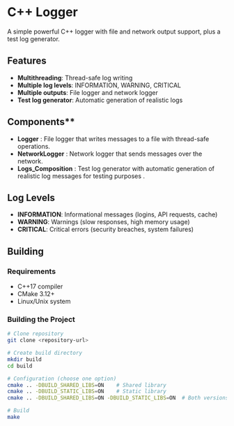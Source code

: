 # C++ Logger

A simple powerful C++ logger with file and network output support, plus a test log generator.

## Features

- **Multithreading**: Thread-safe log writing
- **Multiple log levels**: INFORMATION, WARNING, CRITICAL
- **Multiple outputs**: File logger and network logger
- **Test log generator**: Automatic generation of realistic logs


## Components**

- **Logger** : File logger that writes messages to a file with thread-safe operations.
- **NetworkLogger** : Network logger that sends messages over the network.
- **Logs_Composition** : Test log generator with automatic generation of realistic log messages for testing purposes .

## Log Levels

- **INFORMATION**: Informational messages (logins, API requests, cache)
- **WARNING**: Warnings (slow responses, high memory usage)
- **CRITICAL**: Critical errors (security breaches, system failures)

## Building

### Requirements
- C++17 compiler
- CMake 3.12+
- Linux/Unix system

### Building the Project

```bash
# Clone repository
git clone <repository-url>

# Create build directory
mkdir build
cd build

# Configuration (choose one option)
cmake .. -DBUILD_SHARED_LIBS=ON    # Shared library
cmake .. -DBUILD_STATIC_LIBS=ON    # Static library
cmake .. -DBUILD_SHARED_LIBS=ON -DBUILD_STATIC_LIBS=ON  # Both versions

# Build
make 